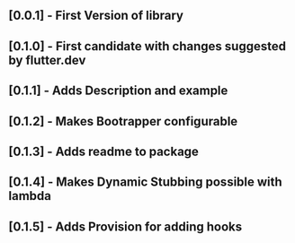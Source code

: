 ## [0.0.1] - First Version of library
## [0.1.0] - First candidate with changes suggested by flutter.dev
## [0.1.1] - Adds Description and example
## [0.1.2] - Makes Bootrapper configurable
## [0.1.3] - Adds readme to package
## [0.1.4] - Makes Dynamic Stubbing possible with lambda
## [0.1.5] - Adds Provision for adding hooks


